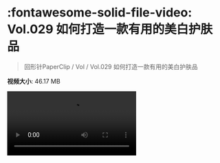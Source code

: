 # :fontawesome-solid-file-video: Vol.029 如何打造一款有用的美白护肤品

> 回形针PaperClip / Vol / Vol.029 如何打造一款有用的美白护肤品

**视频大小**: 46.17 MB

<div class="video"><video src="https://file.hsyhx.top/archive/回形针PaperClip/Vol/Vol.029 如何打造一款有用的美白护肤品.mp4" controls preload>🤔 您的浏览器不支持 video 标签</video></div>
